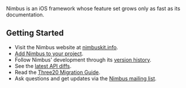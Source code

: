 Nimbus is an iOS framework whose feature set grows only as fast as its documentation.

Getting Started
---------------

- Visit the Nimbus website at [nimbuskit.info](http://nimbuskit.info).
- [Add Nimbus to your project](http://wiki.nimbuskit.info/Add-Nimbus-to-your-project).
- Follow Nimbus' development through its [version history](http://docs.nimbuskit.info/group___version-_history.html).
- See the [latest API diffs](http://docs.nimbuskit.info/group___version-9-3.html).
- Read the [Three20 Migration Guide](http://docs.nimbuskit.info/group___three20-_migration-_guide.html).
- Ask questions and get updates via the [Nimbus mailing list](http://groups.google.com/group/nimbusios).
